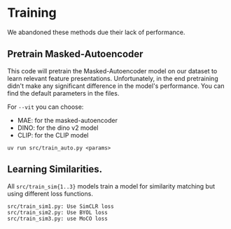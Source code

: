 # Training

We abandoned these methods due their lack of performance. 


## Pretrain Masked-Autoencoder

This code will pretrain the Masked-Autoencoder model on our dataset to learn relevant feature presentations. 
Unfortunately, in the end pretraining didn't make any significant difference in the model's performance. You can find the default parameters in the files. 

For ```--vit``` you can choose: 

- MAE: for the masked-autoencoder
- DINO: for the dino v2 model
- CLIP: for the CLIP model

```
uv run src/train_auto.py <params>
```

## Learning Similarities.

All ```src/train_sim{1..3}``` models train a model for similarity matching but using different loss functions. 

```
src/train_sim1.py: Use SimCLR loss
src/train_sim2.py: Use BYOL loss
src/train_sim3.py: use MoCO loss 
```